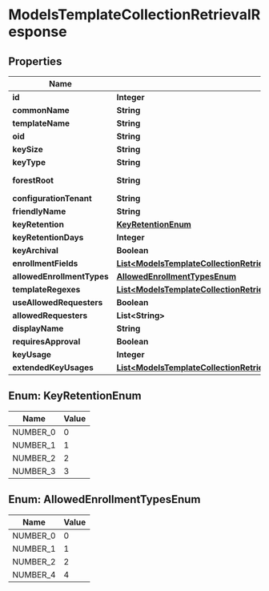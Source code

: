 

# ModelsTemplateCollectionRetrievalResponse


## Properties

| Name | Type | Description | Notes |
|------------ | ------------- | ------------- | -------------|
|**id** | **Integer** |  |  [optional] |
|**commonName** | **String** |  |  [optional] |
|**templateName** | **String** |  |  [optional] |
|**oid** | **String** |  |  [optional] |
|**keySize** | **String** |  |  [optional] |
|**keyType** | **String** |  |  [optional] |
|**forestRoot** | **String** |  |  [optional] [readonly] |
|**configurationTenant** | **String** |  |  [optional] |
|**friendlyName** | **String** |  |  [optional] |
|**keyRetention** | [**KeyRetentionEnum**](#KeyRetentionEnum) |  |  [optional] |
|**keyRetentionDays** | **Integer** |  |  [optional] |
|**keyArchival** | **Boolean** |  |  [optional] |
|**enrollmentFields** | [**List&lt;ModelsTemplateCollectionRetrievalResponseTemplateEnrollmentFieldModel&gt;**](ModelsTemplateCollectionRetrievalResponseTemplateEnrollmentFieldModel.md) |  |  [optional] |
|**allowedEnrollmentTypes** | [**AllowedEnrollmentTypesEnum**](#AllowedEnrollmentTypesEnum) |  |  [optional] |
|**templateRegexes** | [**List&lt;ModelsTemplateCollectionRetrievalResponseTemplateRegexModel&gt;**](ModelsTemplateCollectionRetrievalResponseTemplateRegexModel.md) |  |  [optional] |
|**useAllowedRequesters** | **Boolean** |  |  [optional] |
|**allowedRequesters** | **List&lt;String&gt;** |  |  [optional] |
|**displayName** | **String** |  |  [optional] |
|**requiresApproval** | **Boolean** |  |  [optional] |
|**keyUsage** | **Integer** |  |  [optional] |
|**extendedKeyUsages** | [**List&lt;ModelsTemplateCollectionRetrievalResponseExtendedKeyUsageModel&gt;**](ModelsTemplateCollectionRetrievalResponseExtendedKeyUsageModel.md) |  |  [optional] |



## Enum: KeyRetentionEnum

| Name | Value |
|---- | -----|
| NUMBER_0 | 0 |
| NUMBER_1 | 1 |
| NUMBER_2 | 2 |
| NUMBER_3 | 3 |



## Enum: AllowedEnrollmentTypesEnum

| Name | Value |
|---- | -----|
| NUMBER_0 | 0 |
| NUMBER_1 | 1 |
| NUMBER_2 | 2 |
| NUMBER_4 | 4 |




